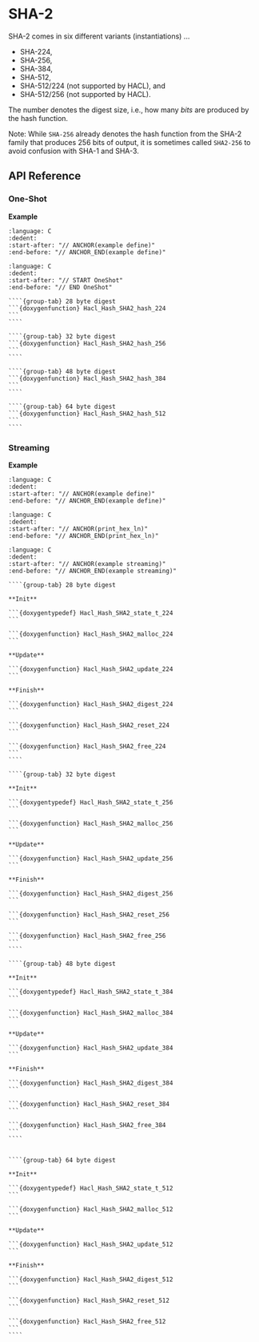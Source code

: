# SHA-2

SHA-2 comes in six different variants (instantiations) ...

* SHA-224,
* SHA-256,
* SHA-384,
* SHA-512,
* SHA-512/224 (not supported by HACL), and
* SHA-512/256 (not supported by HACL).

The number denotes the digest size, i.e., how many *bits* are produced by the hash function.

Note: While `SHA-256` already denotes the hash function from the SHA-2 family that produces 256 bits of output,
it is sometimes called `SHA2-256` to avoid confusion with SHA-1 and SHA-3.

## API Reference

### One-Shot

**Example**

```{literalinclude} ../../../../tests/sha2.cc
:language: C
:dedent:
:start-after: "// ANCHOR(example define)"
:end-before: "// ANCHOR_END(example define)"
```

```{literalinclude} ../../../../tests/sha2.cc
:language: C
:dedent:
:start-after: "// START OneShot"
:end-before: "// END OneShot"
```

`````{tabs}
````{group-tab} 28 byte digest
```{doxygenfunction} Hacl_Hash_SHA2_hash_224
```
````

````{group-tab} 32 byte digest
```{doxygenfunction} Hacl_Hash_SHA2_hash_256
```
````

````{group-tab} 48 byte digest
```{doxygenfunction} Hacl_Hash_SHA2_hash_384
```
````

````{group-tab} 64 byte digest
```{doxygenfunction} Hacl_Hash_SHA2_hash_512
```
````
`````

### Streaming

**Example**

```{literalinclude} ../../../../tests/sha2.cc
:language: C
:dedent:
:start-after: "// ANCHOR(example define)"
:end-before: "// ANCHOR_END(example define)"
```

```{literalinclude} ../../../../tests/util.h
:language: C
:dedent:
:start-after: "// ANCHOR(print_hex_ln)"
:end-before: "// ANCHOR_END(print_hex_ln)"
```

```{literalinclude} ../../../../tests/sha2.cc
:language: C
:dedent:
:start-after: "// ANCHOR(example streaming)"
:end-before: "// ANCHOR_END(example streaming)"
```

`````{tabs}
````{group-tab} 28 byte digest

**Init**

```{doxygentypedef} Hacl_Hash_SHA2_state_t_224
```

```{doxygenfunction} Hacl_Hash_SHA2_malloc_224
```

**Update**

```{doxygenfunction} Hacl_Hash_SHA2_update_224
```

**Finish**

```{doxygenfunction} Hacl_Hash_SHA2_digest_224
```

```{doxygenfunction} Hacl_Hash_SHA2_reset_224
```

```{doxygenfunction} Hacl_Hash_SHA2_free_224
```
````

````{group-tab} 32 byte digest

**Init**

```{doxygentypedef} Hacl_Hash_SHA2_state_t_256
```

```{doxygenfunction} Hacl_Hash_SHA2_malloc_256
```

**Update**

```{doxygenfunction} Hacl_Hash_SHA2_update_256
```

**Finish**

```{doxygenfunction} Hacl_Hash_SHA2_digest_256
```

```{doxygenfunction} Hacl_Hash_SHA2_reset_256
```

```{doxygenfunction} Hacl_Hash_SHA2_free_256
```
````

````{group-tab} 48 byte digest

**Init**

```{doxygentypedef} Hacl_Hash_SHA2_state_t_384
```

```{doxygenfunction} Hacl_Hash_SHA2_malloc_384
```

**Update**

```{doxygenfunction} Hacl_Hash_SHA2_update_384
```

**Finish**

```{doxygenfunction} Hacl_Hash_SHA2_digest_384
```

```{doxygenfunction} Hacl_Hash_SHA2_reset_384
```

```{doxygenfunction} Hacl_Hash_SHA2_free_384
```
````


````{group-tab} 64 byte digest

**Init**

```{doxygentypedef} Hacl_Hash_SHA2_state_t_512
```

```{doxygenfunction} Hacl_Hash_SHA2_malloc_512
```

**Update**

```{doxygenfunction} Hacl_Hash_SHA2_update_512
```

**Finish**

```{doxygenfunction} Hacl_Hash_SHA2_digest_512
```

```{doxygenfunction} Hacl_Hash_SHA2_reset_512
```

```{doxygenfunction} Hacl_Hash_SHA2_free_512
```
````
`````

